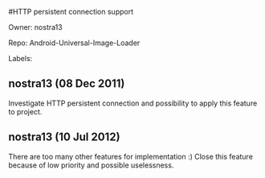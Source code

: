 #HTTP persistent connection support

Owner: nostra13

Repo: Android-Universal-Image-Loader

Labels: 

## nostra13 (08 Dec 2011)

Investigate HTTP persistent connection and possibility to apply this feature to project.


## nostra13 (10 Jul 2012)

There are too many other features for implementation :)
Close this feature because of low priority and possible uselessness.


